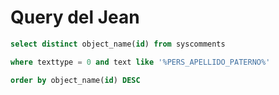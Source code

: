 # Query del Jean

```sql
select distinct object_name(id) from syscomments

where texttype = 0 and text like '%PERS_APELLIDO_PATERNO%'

order by object_name(id) DESC
```
